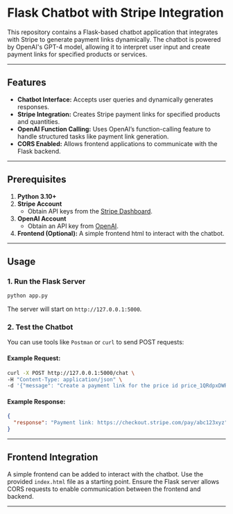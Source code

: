 # Flask Chatbot with Stripe Integration

This repository contains a Flask-based chatbot application that integrates with Stripe to generate payment links dynamically. The chatbot is powered by OpenAI's GPT-4 model, allowing it to interpret user input and create payment links for specified products or services.

---

## Features

- **Chatbot Interface:** Accepts user queries and dynamically generates responses.
- **Stripe Integration:** Creates Stripe payment links for specified products and quantities.
- **OpenAI Function Calling:** Uses OpenAI’s function-calling feature to handle structured tasks like payment link generation.
- **CORS Enabled:** Allows frontend applications to communicate with the Flask backend.

---

## Prerequisites

1. **Python 3.10+**
2. **Stripe Account**
   - Obtain API keys from the [Stripe Dashboard](https://dashboard.stripe.com/apikeys).
3. **OpenAI Account**
   - Obtain an API key from [OpenAI](https://platform.openai.com/signup/).
4. **Frontend (Optional):** A simple frontend html to interact with the chatbot.

---

## Usage

### 1. Run the Flask Server
```bash
python app.py
```

The server will start on `http://127.0.0.1:5000`.

### 2. Test the Chatbot
You can use tools like `Postman` or `curl` to send POST requests:

#### Example Request:
```bash
curl -X POST http://127.0.0.1:5000/chat \
-H "Content-Type: application/json" \
-d '{"message": "Create a payment link for the price id price_1QRdpxDWP6cwTy3QAV6IGeD6 and quantity 1"}'
```

#### Example Response:
```json
{
  "response": "Payment link: https://checkout.stripe.com/pay/abc123xyz"
}
```

---

## Frontend Integration

A simple frontend can be added to interact with the chatbot. Use the provided `index.html` file as a starting point. Ensure the Flask server allows CORS requests to enable communication between the frontend and backend.

---